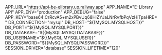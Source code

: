 APP_URL="https://api-be-elibrary.up.railway.app"
APP_NAME="E-Library API"
APP_ENV="production"
APP_DEBUG="false"
APP_KEY="base64:CrRcvA5+m2xPBvUq68HiZYJaLNrRvfbPqVzHiTpaHRE="
DB_CONNECTION="mysql"
DB_HOST="${{MySQL.MYSQLHOST}}"
DB_PORT="${{MySQL.MYSQLPORT}}"
DB_DATABASE="${{MySQL.MYSQLDATABASE}}"
DB_USERNAME="${{MySQL.MYSQLUSER}}"
DB_PASSWORD="${{MySQL.MYSQLPASSWORD}}"
SESSION_DRIVER="database"
SESSION_LIFETIME="120"
